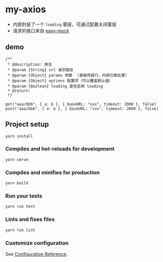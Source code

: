 # my-axios
- 内部封装了一个 `loading` 蒙层，可通过配置关闭蒙层
- 请求的接口来自 [easy-mock](https://easy-mock.com)

## demo
```
/**
 * @description: 用法
 * @param {String} url 请求路径
 * @param {Object} params 参数  (直接传就行，内部已做处理)
 * @param {Object} options 配置项（可以覆盖默认值）
 * @param {Boolean} loading 是否启用 loading
 * @return: 
 */ 

get("aaa/bbb", { a: b }, { baseURL: "xxx", timeout: 2000 }, false)
post("aaa/bbb", { a: b }, { baseURL: "xxx", timeout: 2000 }, false)
```

## Project setup
```
yarn install
```

### Compiles and hot-reloads for development
```
yarn serve
```

### Compiles and minifies for production
```
yarn build
```

### Run your tests
```
yarn run test
```

### Lints and fixes files
```
yarn run lint
```

### Customize configuration
See [Configuration Reference](https://cli.vuejs.org/config/).
